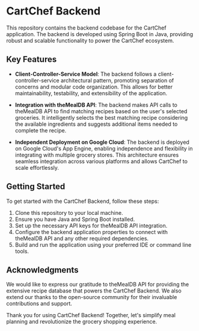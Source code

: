 # CartChef Backend

This repository contains the backend codebase for the CartChef application. The backend is developed using Spring Boot in Java, providing robust and scalable functionality to power the CartChef ecosystem.

## Key Features

- **Client-Controller-Service Model**: The backend follows a client-controller-service architectural pattern, promoting separation of concerns and modular code organization. This allows for better maintainability, testability, and extensibility of the application.

- **Integration with theMealDB API**: The backend makes API calls to theMealDB API to find matching recipes based on the user's selected groceries. It intelligently selects the best matching recipe considering the available ingredients and suggests additional items needed to complete the recipe.

- **Independent Deployment on Google Cloud**: The backend is deployed on Google Cloud's App Engine, enabling independence and flexibility in integrating with multiple grocery stores. This architecture ensures seamless integration across various platforms and allows CartChef to scale effortlessly.

## Getting Started

To get started with the CartChef Backend, follow these steps:

1. Clone this repository to your local machine.
2. Ensure you have Java and Spring Boot installed.
3. Set up the necessary API keys for theMealDB API integration.
4. Configure the backend application properties to connect with theMealDB API and any other required dependencies.
5. Build and run the application using your preferred IDE or command line tools.

## Acknowledgments

We would like to express our gratitude to theMealDB API for providing the extensive recipe database that powers the CartChef Backend. We also extend our thanks to the open-source community for their invaluable contributions and support.

Thank you for using CartChef Backend! Together, let's simplify meal planning and revolutionize the grocery shopping experience.
